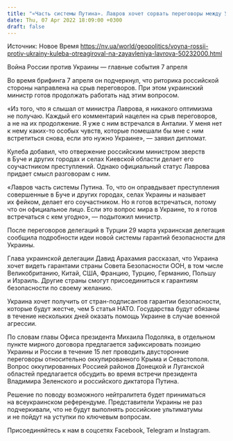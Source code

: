```yaml
---
title: "«Часть системы Путина». Лавров хочет сорвать переговоры между Украиной и Россией — Кулеба"
date: Thu, 07 Apr 2022 18:09:00 +0300
draft: false
---
```

Источник: Новое Время https://nv.ua/world/geopolitics/voyna-rossii-protiv-ukrainy-kuleba-otreagiroval-na-zayavleniya-lavrova-50232000.html


Война России против Украины — главные события 7 апреля

 Во время брифинга 7 апреля он подчеркнул, что риторика российской стороны направлена на срыв переговоров. При этом украинский министр готов продолжать работать над этим вопросом.

«Из того, что я слышал от министра Лаврова, я никакого оптимизма не получаю. Каждый его комментарий нацелен на срыв переговоров, а не на их продолжение. Я уже с ним встречался в Анталии. У меня нет к нему каких-то особых чувств, которые помешали бы мне с ним встретиться снова, если это нужно Украине», — заявил дипломат.

Кулеба добавил, что отвержение российским министром зверств в Буче и других городах и селах Киевской области делает его соучастником преступлений. Однако официальный статус Лаврова придает смысл разговорам с ним.

«Лавров часть системы Путина. То, что он оправдывает преступления совершенные в Буче и других городах, селах Украины и называет их фейком, делает его соучастником. Но я готов встречаться, потому что он официальное лицо. Если это вопрос мира в Украине, то я готов встречаться с кем угодно», — подытожил министр.

После переговоров делегаций в Турции 29 марта украинская делегация сообщила подробности идеи новой системы гарантий безопасности для Украины.

Глава украинской делегации Давид Арахамия рассказал, что Украина хочет видеть гарантами страны Совета Безопасности ООН, в том числе Великобританию, Китай, США, Францию, Турцию, Германию, Польшу и Израиль. Другие страны смогут присоединиться к гарантиям безопасности по своему желанию.

Украина хочет получить от стран-подписантов гарантии безопасности, которые будут жестче, чем 5 статья НАТО. Государства будут обязаны в течение нескольких дней оказать помощь Украине в случае военной агрессии.

По словам главы Офиса президента Михаила Подоляка, в отдельном пункте мирного договора предлагается зафиксировать позицию Украины и России в течение 15 лет проводить двусторонние переговоры относительно оккупированного Крыма и Севастополя. Вопрос оккупированных Россией районов Донецкой и Луганской областей предлагается обсудить во время встречи президента Владимира Зеленского и российского диктатора Путина.

Решение по поводу возможного нейтралитета будет приниматься на всеукраинском референдуме. Представители Украины не раз подчеркивали, что не будут выполнять российские ультиматумы и не пойдут на уступки по ключевым вопросам.

Присоединяйтесь к нам в соцсетях Facebook, Telegram и Instagram.
